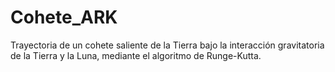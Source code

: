 # Cohete_ARK
 Trayectoria de un cohete saliente de la Tierra bajo la interacción gravitatoria de la Tierra y la Luna, mediante el algoritmo de Runge-Kutta.
